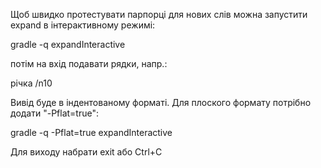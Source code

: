 Щоб швидко протестувати парпорці для нових слів можна запустити expand в інтерактивному режимі:

  gradle -q expandInteractive

потім на вхід подавати рядки, напр.:

річка /n10

Вивід буде в індентованому форматі. Для плоского формату потрібно додати "-Pflat=true":

  gradle -q -Pflat=true expandInteractive


Для виходу набрати exit або Ctrl+C

